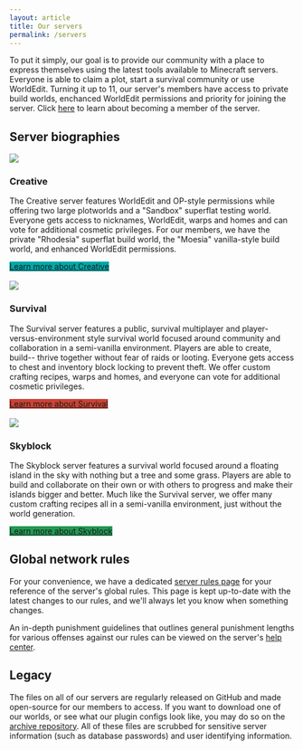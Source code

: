 ```yaml
---
layout: article
title: Our servers
permalink: /servers
---
```


To put it simply, our goal is to provide our community with a place to express themselves using the latest tools available to Minecraft servers. Everyone is able to claim a plot, start a survival community or use WorldEdit. Turning it up to 11, our server's members have access to private build worlds, enchanced WorldEdit permissions and priority for joining the server. Click [here](../) to learn about becoming a member of the server.

## Server biographies

<div class="item">
  <div class="item__image">
    <img class="image image--sm" src="{{ site.baseurl }}/assets/images/creative.png"/>
  </div>
  <div class="item__content">
    <div class="item__header">
      <h3>Creative</h3>
    </div>
    <div class="item__description">
      <p>The Creative server features WorldEdit and OP-style permissions while offering two large plotworlds and a "Sandbox" superflat testing world. Everyone gets access to nicknames, WorldEdit, warps and homes and can vote for additional cosmetic privileges. For our members, we have the private "Rhodesia" superflat build world, the "Moesia" vanilla-style build world, and enhanced WorldEdit permissions.</p>
      <a class="button button--secondary button--rounded button--lg" style="background-color: #00a8a8" href="{{ site.baseurl}}/servers/creative">Learn more about Creative</a>
    </div>
  </div>
</div>

<br>

<div class="item">
  <div class="item__image">
    <img class="image image--sm" src="{{ site.baseurl }}/assets/images/survival.png"/>
  </div>
  <div class="item__content">
    <div class="item__header">
      <h3>Survival</h3>
    </div>
    <div class="item__description">
      <p>The Survival server features a public, survival multiplayer and player-versus-environment style survival world focused around community and collaboration in a semi-vanilla environment. Players are able to create, build-- thrive together without fear of raids or looting. Everyone gets access to chest and inventory block locking to prevent theft. We offer custom crafting recipes, warps and homes, and everyone can vote for additional cosmetic privileges.</p>
      <a class="button button--secondary button--rounded button--lg" style="background-color: #cb4335" href="{{ site.baseurl}}/servers/survival">Learn more about Survival</a>
    </div>
  </div>
</div>

<br>

<div class="item">
  <div class="item__image">
    <img class="image image--sm" src="{{ site.baseurl }}/assets/images/skyblock.png"/>
  </div>
  <div class="item__content">
    <div class="item__header">
      <h3>Skyblock</h3>
    </div>
    <div class="item__description">
      <p>The Skyblock server features a survival world focused around a floating island in the sky with nothing but a tree and some grass. Players are able to build and collaborate on their own or with others to progress and make their islands bigger and better. Much like the Survival server, we offer many custom crafting recipes all in a semi-vanilla environment, just without the world generation.</p>
      <a class="button button--secondary button--rounded button--lg" style="background-color: #229954" href="{{ site.baseurl}}/servers/skyblock">Learn more about Skyblock</a>
    </div>
  </div>
</div>

## Global network rules
For your convenience, we have a dedicated [server rules page](../rules) for your reference of the server's global rules. This page is kept up-to-date with the latest changes to our rules, and we'll always let you know when something changes.

An in-depth punishment guidelines that outlines general punishment lengths for various offenses against our rules can be viewed on the server's [help center](../hc).

## Legacy
The files on all of our servers are regularly released on GitHub and made open-source for our members to access. If you want to download one of our worlds, or see what our plugin configs look like, you may do so on the [archive repository](https://github.com/darkstne/archive). All of these files are scrubbed for sensitive server information (such as database passwords) and user identifying information.

